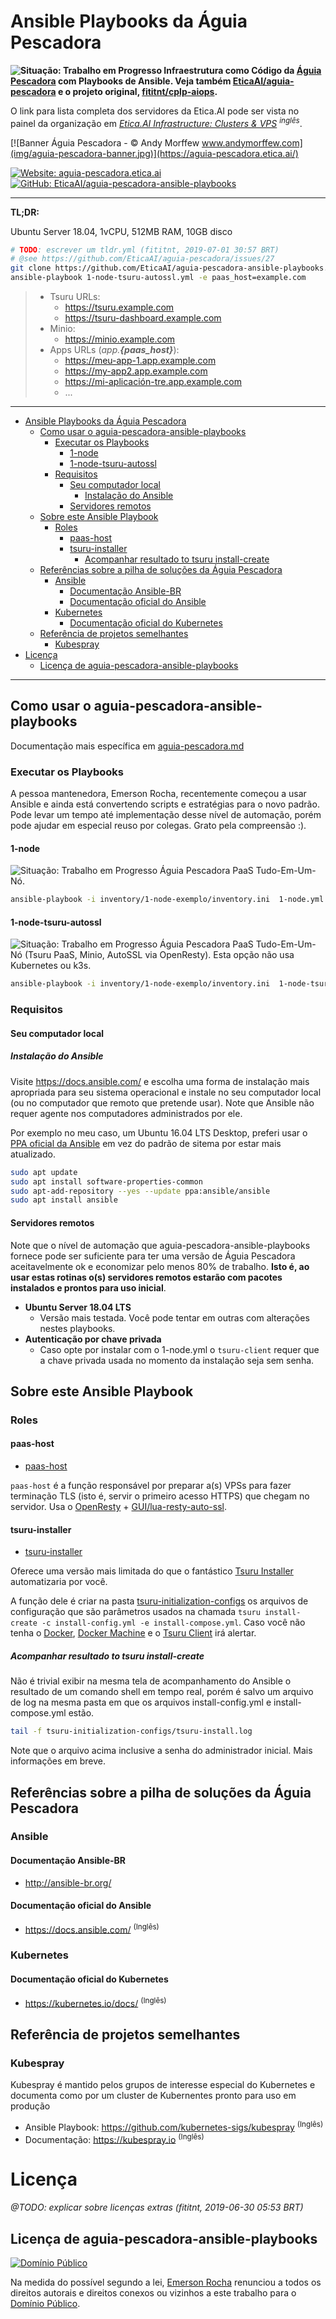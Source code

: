# Ansible Playbooks da Águia Pescadora

**![Situação: Trabalho em Progresso](img/badges/status-work-in-progress.svg) Infraestrutura como Código da
[Águia Pescadora](https://https://aguia-pescadora.etica.ai/) com Playbooks de Ansible. Veja também
[EticaAI/aguia-pescadora](https://github.com/EticaAI/aguia-pescadora)
e o projeto original, [fititnt/cplp-aiops](https://github.com/fititnt/cplp-aiops).**

O link para lista completa dos servidores da Etica.AI pode ser vista no painel da
organização em _[Etica.AI Infrastructure: Clusters & VPS](https://github.com/orgs/EticaAI/projects/2) <sup>inglês</sup>_.

[![Banner Águia Pescadora - © Andy Morffew www.andymorffew.com](img/aguia-pescadora-banner.jpg)](https://aguia-pescadora.etica.ai/)

[![Website: aguia-pescadora.etica.ai](img/badges/website.svg)](https://aguia-pescadora.etica.ai) [![GitHub: EticaAI/aguia-pescadora-ansible-playbooks](img/badges/github.svg)](https://github.com/EticaAI/aguia-pescadora-ansible-playbooks)

---

**TL;DR:**

Ubuntu Server 18.04, 1vCPU, 512MB RAM, 10GB disco

```bash
# TODO: escrever um tldr.yml (fititnt, 2019-07-01 30:57 BRT)
# @see https://github.com/EticaAI/aguia-pescadora/issues/27
git clone https://github.com/EticaAI/aguia-pescadora-ansible-playbooks.git .
ansible-playbook 1-node-tsuru-autossl.yml -e paas_host=example.com
```

<!--
Exemplo com 3 nós:
ansible-playbook 1-node-tsuru-autossl.yml -e paas_host=example.com

Exemplo que estou testando:
ansible-playbook -i inventory/1-node-exemplo/inventory.ini  1-node-tsuru-autossl.yml

-->

> - Tsuru URLs:
>   - https://tsuru.example.com
>   - https://tsuru-dashboard.example.com
> - Minio:
>   - https://minio.example.com
> - Apps URLs (_app.**{paas_host}**_):
>   - https://meu-app-1.app.example.com
>   - https://my-app2.app.example.com
>   - https://mi-aplicación-tre.app.example.com
>   - ...

---

<!-- TOC depthFrom:1 -->

- [Ansible Playbooks da Águia Pescadora](#ansible-playbooks-da-águia-pescadora)
    - [Como usar o aguia-pescadora-ansible-playbooks](#como-usar-o-aguia-pescadora-ansible-playbooks)
        - [Executar os Playbooks](#executar-os-playbooks)
            - [1-node](#1-node)
            - [1-node-tsuru-autossl](#1-node-tsuru-autossl)
        - [Requisitos](#requisitos)
            - [Seu computador local](#seu-computador-local)
                - [Instalação do Ansible](#instalação-do-ansible)
            - [Servidores remotos](#servidores-remotos)
    - [Sobre este Ansible Playbook](#sobre-este-ansible-playbook)
        - [Roles](#roles)
            - [paas-host](#paas-host)
            - [tsuru-installer](#tsuru-installer)
                - [Acompanhar resultado to tsuru install-create](#acompanhar-resultado-to-tsuru-install-create)
    - [Referências sobre a pilha de soluções da Águia Pescadora](#referências-sobre-a-pilha-de-soluções-da-águia-pescadora)
        - [Ansible](#ansible)
            - [Documentação Ansible-BR](#documentação-ansible-br)
            - [Documentação oficial do Ansible](#documentação-oficial-do-ansible)
        - [Kubernetes](#kubernetes)
            - [Documentação oficial do Kubernetes](#documentação-oficial-do-kubernetes)
    - [Referência de projetos semelhantes](#referência-de-projetos-semelhantes)
        - [Kubespray](#kubespray)
- [Licença](#licença)
    - [Licença de aguia-pescadora-ansible-playbooks](#licença-de-aguia-pescadora-ansible-playbooks)

<!-- /TOC -->

----

<!--
@TODO saber mais sobre o AWX Project https://github.com/ansible/awx (fititnt, 2019-06-29 04:15 BRT)
-->

## Como usar o aguia-pescadora-ansible-playbooks

Documentação mais específica em [aguia-pescadora.md](aguia-pescadora.md)

### Executar os Playbooks
A pessoa mantenedora, Emerson Rocha, recentemente começou a usar Ansible e ainda
está convertendo scripts e estratégias para o novo padrão. Pode levar um tempo
até implementação desse nível de automação, porém pode ajudar em especial
reuso por colegas. Grato pela compreensão :).

#### 1-node
![Situação: Trabalho em Progresso](img/badges/status-work-in-progress.svg)
Águia Pescadora PaaS Tudo-Em-Um-Nó.

```bash
ansible-playbook -i inventory/1-node-exemplo/inventory.ini  1-node.yml
```

#### 1-node-tsuru-autossl
![Situação: Trabalho em Progresso](img/badges/status-work-in-progress.svg)
Águia Pescadora PaaS Tudo-Em-Um-Nó (Tsuru PaaS, Minio, AutoSSL via OpenResty).
Esta opção não usa Kubernetes ou k3s.

```bash
ansible-playbook -i inventory/1-node-exemplo/inventory.ini  1-node-tsuru-autossl.yml
```

### Requisitos

#### Seu computador local

##### Instalação do Ansible
Visite <https://docs.ansible.com/> e escolha uma forma de instalação mais
apropriada para seu sistema operacional e instale no seu computador local (ou
no computador que remoto que pretende usar). Note que Ansible não requer agente
nos computadores administrados por ele.

Por exemplo no meu caso, um Ubuntu 16.04 LTS Desktop, preferi usar o
[PPA oficial da Ansible](https://launchpad.net/~ansible/+archive/ubuntu/ansible)
em vez do padrão de sitema por estar mais atualizado.

```bash
sudo apt update
sudo apt install software-properties-common
sudo apt-add-repository --yes --update ppa:ansible/ansible
sudo apt install ansible
```

#### Servidores remotos

Note que o nível de automação que aguia-pescadora-ansible-playbooks fornece
pode ser suficiente para ter uma versão de Águia Pescadora aceitavelmente ok
e economizar pelo menos 80% de trabalho. **Isto é, ao usar estas rotinas o(s)
servidores remotos estarão com pacotes instalados e prontos para uso inicial**.

- **Ubuntu Server 18.04 LTS**
    - Versão mais testada. Você pode tentar em outras com alterações nestes
      playbooks.
- **Autenticação por chave privada**
    - Caso opte por instalar com o 1-node.yml o `tsuru-client` requer que a
      chave privada usada no momento da instalação seja sem senha.

## Sobre este Ansible Playbook

### Roles

<!--
 #### common

- [common](roles/common/README.md)
-->

#### paas-host

- [paas-host](roles/paas-host/README.md)

`paas-host` é a função responsável por preparar a(s) VPSs para fazer
terminação TLS (isto é, servir o primeiro acesso HTTPS) que chegam no servidor.
Usa o [OpenResty](https://github.com/openresty/openresty) +
[GUI/lua-resty-auto-ssl](https://github.com/GUI/lua-resty-auto-ssl).

#### tsuru-installer

- [tsuru-installer](roles/tsuru-installer/README.md)

Oferece uma versão mais limitada do que o fantástico
[Tsuru Installer](https://docs.tsuru.io/stable/installing/using-tsuru-installer.html)
automatizaria por você.

A função dele é criar na pasta [tsuru-initialization-configs](tsuru-initialization-configs/)
os arquivos de configuração que são parâmetros usados na chamada
`tsuru install-create -c install-config.yml -e install-compose.yml`. Caso você
não tenha o [Docker](https://docs.docker.com/install/),
[Docker Machine](https://docs.docker.com/machine/install-machine/) e o
[Tsuru Client](https://tsuru-client.readthedocs.io/en/latest/installing.html)
irá alertar.

<!--
As principais diferenças entre a documentação padrão do Tsuru são:
1. Gera arquivos de configuração

-->

##### Acompanhar resultado to tsuru install-create

Não é trivial exibir na mesma tela de acompanhamento do Ansible o resultado de
um comando shell em tempo real, porém é salvo um arquivo de log na mesma pasta
em que os arquivos install-config.yml e install-compose.yml estão.

```bash
tail -f tsuru-initialization-configs/tsuru-install.log
```

Note que o arquivo acima inclusive a senha do administrador inicial.
Mais informações em breve.

## Referências sobre a pilha de soluções da Águia Pescadora

### Ansible

#### Documentação Ansible-BR
- <http://ansible-br.org/>

#### Documentação oficial do Ansible
- <https://docs.ansible.com/> <sup>(Inglês)</sup>

### Kubernetes

#### Documentação oficial do Kubernetes

- <https://kubernetes.io/docs/> <sup>(Inglês)</sup>

<!--
@TODO ver projetos extras de interesse potencial do usuário (fititnt, 2019-06-28 09:31 BRT)
-->

## Referência de projetos semelhantes

### Kubespray

Kubespray é mantido pelos grupos de interesse especial do Kubernetes e documenta
como por um cluster de Kubernentes pronto para uso em produção

- Ansible Playbook: <https://github.com/kubernetes-sigs/kubespray> <sup>(Inglês)</sup>
- Documentação: <https://kubespray.io> <sup>(Inglês)</sup>

# Licença

_@TODO: explicar sobre licenças extras (fititnt, 2019-06-30 05:53 BRT)_

## Licença de aguia-pescadora-ansible-playbooks

[![Domínio Público](img/public-domain.png)](UNLICENSE)

Na medida do possível segundo a lei, [Emerson Rocha](https://github.com/fititnt)
renunciou a todos os direitos autorais e direitos conexos ou vizinhos a este
trabalho para o [Domínio Público](UNLICENSE).
